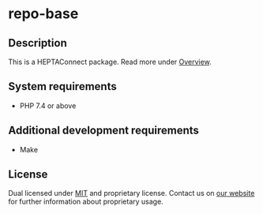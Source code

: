 # repo-base

## Description

This is a HEPTAConnect package.
Read more under [Overview](../heptaconnect-docs).


## System requirements

* PHP 7.4 or above


## Additional development requirements

* Make


## License

Dual licensed under [MIT](./LICENSE.md) and proprietary license.
Contact us on [our website](https://www.heptacom.de) for further information about proprietary usage.
